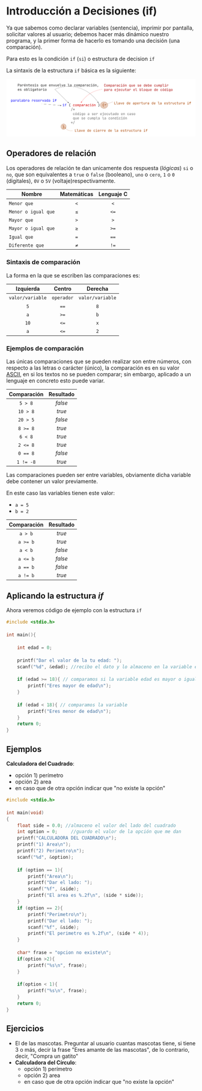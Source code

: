 # Introducción a Decisiones (if)

Ya que sabemos como declarar variables (sentencia), imprimir por pantalla, solicitar valores al usuario; debemos hacer más dinámico nuestro programa, y la primer forma de hacerlo es tomando una decisión (una comparación).

Para esto es la condición `if` (`si`) o estructura de decision `if`

La sintaxis de la estructura `if` básica es la siguiente:

![if básico](./assets/if_basico.png)

## Operadores de relación

Los operadores de relación te dan unicamente dos respuesta (*lógicas*) `si` o `no`, que son equivalentes a `true` o `false` (booleano), `uno` o `cero`, `1` o `0` (digitales), `0V` o `5V` (voltaje)respectivamente.

|Nombre|Matemáticas|Lenguaje C
|-|:-:|:-:|
|`Menor que`|`<`| `<`
|`Menor o igual que`|`≤`|`<=`
|`Mayor que`|`>`| `>`
|`Mayor o igual que`|`≥`| `>=`
|`Igual que`|`=`| `==`
|`Diferente que`|`≠`| `!=` 

### Sintaxis de comparación

La forma en la que se escriben las comparaciones es:

|Izquierda|Centro|Derecha|
|:-:|:-:|:-:|
|`valor/variable`|`operador`|`valor/variable`|
|`5`|`==`|`8`|
|`a`|`>=`|`b`|
|`10`|`<=`|`x`|
|`a`|`<=`|`2`|


### Ejemplos de comparación

Las únicas comparaciones que se pueden realizar son entre números, con respecto a las letras o carácter (único), la comparación es en su valor [ASCII](https://elcodigoascii.com.ar), en si los textos no se pueden comparar; sin embargo, aplicado a un lenguaje en concreto esto puede variar.

|Comparación | Resultado|
|:-:|:-:|
|`5 > 8`| *false*|
|`10 > 8`| *true*|
|`20 > 5`| *false*|
|`8 >= 8`| *true*|
|`6 < 8`| *true*|
|`2 <= 8`| *true*|
|`0 == 8`| *false*|
|`1 != -8`| *true*|

Las comparaciones pueden ser entre variables, obviamente dicha variable debe contener un valor previamente.

En  este caso las variables tienen este valor:

- `a = 5` 
- `b = 2` 

|Comparación | Resultado|
|:-:|:-:|
|`a > b`| *true*|
|`a >= b`| *true*|
|`a < b`| *false*|
|`a <= b`| *false*|
|`a == b`| *false*|
|`a != b`| *true*|

## Aplicando la estructura *if*

Ahora veremos código de ejemplo con la estructura `if`

```c
#include <stdio.h>

int main(){
    
    int edad = 0;

    printf("Dar el valor de la tu edad: ");
    scanf("%d", &edad); //recibo el dato y lo almaceno en la variable edad

    if (edad >= 18){ // comparamos si la variable edad es mayor o igual a 18, en caso que sea verdadero se mostrara el texto
        printf("Eres mayor de edad\n");
    }

    if (edad < 18){ // comparamos la variable
        printf("Eres menor de edad\n");
    }
    return 0;
}
```

## Ejemplos 

**Calculadora del Cuadrado**:

- opción 1) perímetro 
- opción 2) area
- en caso que de otra opción indicar que "no existe la opción"

```c
#include <stdio.h>

int main(void)
{
    float side = 0.0; //almaceno el valor del lado del cuadrado
    int option = 0;     //guardo el valor de la opción que me dan
    printf("CALCULADORA DEL CUADRADO\n");
    printf("1) Area\n");
    printf("2) Perimetro\n");
    scanf("%d", &option);

    if (option == 1){
        printf("Area\n");
        printf("Dar el lado: ");
        scanf("%f", &side);
        printf("El area es %.2f\n", (side * side));
    }
    if (option == 2){
        printf("Perimetro\n");
        printf("Dar el lado: ");
        scanf("%f", &side);
        printf("El perimetro es %.2f\n", (side * 4));
    }

    char* frase = "opcion no existe\n";
    if(option >2){
        printf("%s\n", frase);
    }

    if(option < 1){
        printf("%s\n", frase);
    }
    return 0;
}
```

## Ejercicios

- El de las mascotas. Preguntar al usuario cuantas mascotas tiene, si tiene 3 o más, decir la frase "Eres amante de las mascotas", de lo contrario, decir, "Compra un gatito"
- **Calculadora del Círculo**:
    - opción 1) perímetro 
    - opción 2) area
    - en caso que de otra opción indicar que "no existe la opción"

